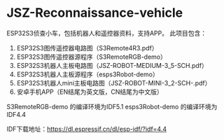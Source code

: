 # JSZ-Reconnaissance-vehicle
ESP32S3侦查小车，包括机器人和遥控器资料，支持APP。
此项目包含：
1.    ESP32S3图传遥控器电路图（S3Remote4R3.pdf）
2.    ESP32S3图传遥控器源程序（S3RemoteRGB-demo）
3.    ESP32S3机器人主板电路图（JSZ-ROBOT-MEDIUM-3_5-SCH.pdf）
4.    ESP32S3机器人主板源程序（esps3Robot-demo）
5.    ESP32S3机器人mini主板电路图（JSZ-ROBOT-MINI-3_2-SCH-.pdf）
6.    安卓手机APP（EN结尾为英文版，CN结尾为中文版）

S3RemoteRGB-demo 的编译环境为IDF5.1
esps3Robot-demo 的编译环境为IDF4.4

IDF下载地址：https://dl.espressif.cn/dl/esp-idf/?idf=4.4
